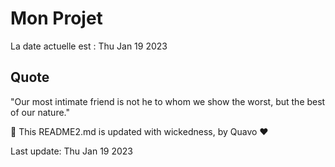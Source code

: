 # Mon Projet

La date actuelle est : Thu Jan 19 2023

## Quote

"Our most intimate friend is not he to whom we show the worst, but the best of our nature."

🤖 This README2.md is updated with wickedness, by Quavo ❤️

Last update: Thu Jan 19 2023